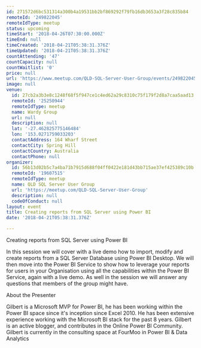```yaml
---
id: 271572d6bc531314a300b4a19531bb2bf869292f79fb16db3653a3f28c835b84
remoteId: '249822045'
remoteIdType: meetup
status: upcoming
timeStart: '2018-04-26T07:30:00.000Z'
timeEnd: null
timeCreated: '2018-04-21T05:38:31.376Z'
timeUpdated: '2018-04-21T05:38:31.376Z'
countAttending: '47'
countCapacity: null
countWaitlist: '0'
price: null
url: 'https://www.meetup.com/QLD-SQL-Server-User-Group/events/249822045/'
image: null
venue:
  id: 27cb2a3b3e8c1248f68f5f947ce1c4ed62a29c8310c75f179f2d8a7caa5aad13
  remoteId: '25250944'
  remoteIdType: meetup
  name: Wardy Group
  url: null
  description: null
  lat: '-27.462825775146484'
  lon: '153.0271759033203'
  contactAddress: 164 Wharf Street
  contactCity: Spring Hill
  contactCountry: Australia
  contactPhone: null
organizer:
  id: 56b13d02b5c7a4ba71b7915d688f04ff0422e181d43bb715ae37ef425389c10b
  remoteId: '19607515'
  remoteIdType: meetup
  name: QLD SQL Server User Group
  url: 'https://meetup.com/QLD-SQL-Server-User-Group'
  description: null
  codeOfConduct: null
layout: event
title: Creating reports from SQL Server using Power BI
date: '2018-04-21T05:38:31.376Z'

---
```

<p>Creating reports from SQL Server using Power BI</p> <p>In this session we will cover with a live demo how to import, modify and create reports from a SQL Server Database using Power BI Desktop. We will then move into the Power BI Service to show how to leverage your reports for users in your Organisation using all the capabilities within the Power BI Service, again with a live demo. As well in the session we will answer any questions that members of the group might have.</p> <p>About the Presenter</p> <p>Gilbert is a Microsoft MVP for Power BI, he has been working within the Power BI space since it's inception since Excel 2010. He has been extensive experience working with the Microsoft BI stack for the past 8 years. Gilbert is an active blogger, and contributes in the Online Power BI Community. Gilbert is currently in the consulting space at FourMoo in Power BI &amp; Data Analytics</p>
